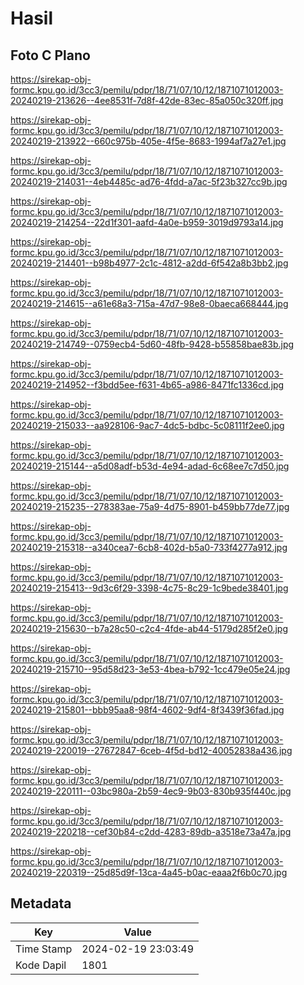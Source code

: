 # Hasil

## Foto C Plano

https://sirekap-obj-formc.kpu.go.id/3cc3/pemilu/pdpr/18/71/07/10/12/1871071012003-20240219-213626--4ee8531f-7d8f-42de-83ec-85a050c320ff.jpg

https://sirekap-obj-formc.kpu.go.id/3cc3/pemilu/pdpr/18/71/07/10/12/1871071012003-20240219-213922--660c975b-405e-4f5e-8683-1994af7a27e1.jpg

https://sirekap-obj-formc.kpu.go.id/3cc3/pemilu/pdpr/18/71/07/10/12/1871071012003-20240219-214031--4eb4485c-ad76-4fdd-a7ac-5f23b327cc9b.jpg

https://sirekap-obj-formc.kpu.go.id/3cc3/pemilu/pdpr/18/71/07/10/12/1871071012003-20240219-214254--22d1f301-aafd-4a0e-b959-3019d9793a14.jpg

https://sirekap-obj-formc.kpu.go.id/3cc3/pemilu/pdpr/18/71/07/10/12/1871071012003-20240219-214401--b98b4977-2c1c-4812-a2dd-6f542a8b3bb2.jpg

https://sirekap-obj-formc.kpu.go.id/3cc3/pemilu/pdpr/18/71/07/10/12/1871071012003-20240219-214615--a61e68a3-715a-47d7-98e8-0baeca668444.jpg

https://sirekap-obj-formc.kpu.go.id/3cc3/pemilu/pdpr/18/71/07/10/12/1871071012003-20240219-214749--0759ecb4-5d60-48fb-9428-b55858bae83b.jpg

https://sirekap-obj-formc.kpu.go.id/3cc3/pemilu/pdpr/18/71/07/10/12/1871071012003-20240219-214952--f3bdd5ee-f631-4b65-a986-8471fc1336cd.jpg

https://sirekap-obj-formc.kpu.go.id/3cc3/pemilu/pdpr/18/71/07/10/12/1871071012003-20240219-215033--aa928106-9ac7-4dc5-bdbc-5c08111f2ee0.jpg

https://sirekap-obj-formc.kpu.go.id/3cc3/pemilu/pdpr/18/71/07/10/12/1871071012003-20240219-215144--a5d08adf-b53d-4e94-adad-6c68ee7c7d50.jpg

https://sirekap-obj-formc.kpu.go.id/3cc3/pemilu/pdpr/18/71/07/10/12/1871071012003-20240219-215235--278383ae-75a9-4d75-8901-b459bb77de77.jpg

https://sirekap-obj-formc.kpu.go.id/3cc3/pemilu/pdpr/18/71/07/10/12/1871071012003-20240219-215318--a340cea7-6cb8-402d-b5a0-733f4277a912.jpg

https://sirekap-obj-formc.kpu.go.id/3cc3/pemilu/pdpr/18/71/07/10/12/1871071012003-20240219-215413--9d3c6f29-3398-4c75-8c29-1c9bede38401.jpg

https://sirekap-obj-formc.kpu.go.id/3cc3/pemilu/pdpr/18/71/07/10/12/1871071012003-20240219-215630--b7a28c50-c2c4-4fde-ab44-5179d285f2e0.jpg

https://sirekap-obj-formc.kpu.go.id/3cc3/pemilu/pdpr/18/71/07/10/12/1871071012003-20240219-215710--95d58d23-3e53-4bea-b792-1cc479e05e24.jpg

https://sirekap-obj-formc.kpu.go.id/3cc3/pemilu/pdpr/18/71/07/10/12/1871071012003-20240219-215801--bbb95aa8-98f4-4602-9df4-8f3439f36fad.jpg

https://sirekap-obj-formc.kpu.go.id/3cc3/pemilu/pdpr/18/71/07/10/12/1871071012003-20240219-220019--27672847-6ceb-4f5d-bd12-40052838a436.jpg

https://sirekap-obj-formc.kpu.go.id/3cc3/pemilu/pdpr/18/71/07/10/12/1871071012003-20240219-220111--03bc980a-2b59-4ec9-9b03-830b935f440c.jpg

https://sirekap-obj-formc.kpu.go.id/3cc3/pemilu/pdpr/18/71/07/10/12/1871071012003-20240219-220218--cef30b84-c2dd-4283-89db-a3518e73a47a.jpg

https://sirekap-obj-formc.kpu.go.id/3cc3/pemilu/pdpr/18/71/07/10/12/1871071012003-20240219-220319--25d85d9f-13ca-4a45-b0ac-eaaa2f6b0c70.jpg


## Metadata

| Key        | Value               |
| ---------- | ------------------- |
| Time Stamp | 2024-02-19 23:03:49 |
| Kode Dapil | 1801                |



